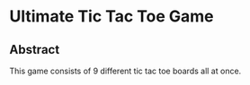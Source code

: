 # Ultimate Tic Tac Toe Game

## Abstract
This game consists of 9 different tic tac toe boards all at once.
